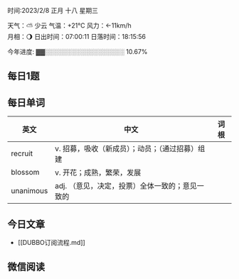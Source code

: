 

时间:2023/2/8 正月 十八 星期三

天气：⛅️  少云 气温：+21°C 风力：←11km/h  
月相：🌖 日出时间：07:00:11 日落时间：18:15:56

今年进度: ▓▓░░░░░░░░░░░░░░░░░░ 10.67%


## 每日1题


## 每日单词

| 英文    | 中文                                            | 词根 |
| ------- | ----------------------------------------------- | ---- |
| recruit | v. 招募，吸收（新成员）；动员；（通过招募）组建 |      |
| blossom | v. 开花；成熟，繁荣，发展                       |      |
| unanimous        | adj. （意见，决定，投票）全体一致的；意见一致的 |      |


## 今日文章

- [[DUBBO订阅流程.md]]

## 微信阅读

<!-- start of weread -->


<!-- end of weread -->
